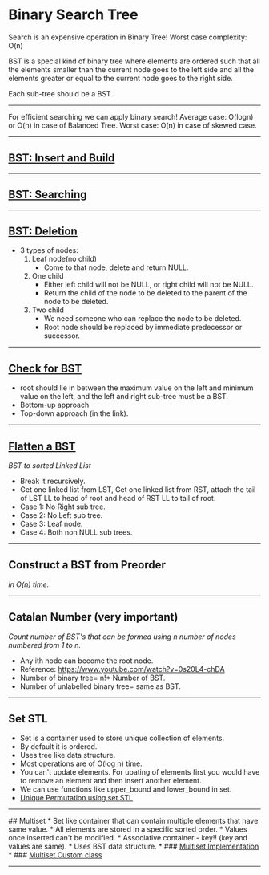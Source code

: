 # Binary Search Tree
Search is an expensive operation in Binary Tree! Worst case complexity: O(n)


BST is a special kind of binary tree where elements are ordered such that all the elements smaller than the current node goes to the left side and all the elements greater or equal to the current node goes to the right side.

Each sub-tree should be a BST.
<hr/>

For efficient searching we can apply binary search! 
Average case: O(logn) or O(h) in case of Balanced Tree.
Worst case: O(n) in case of skewed case.
<hr/>

## <a href="https://github.com/sanya2508/Binary-Search-Tree/blob/master/BSTinsertAndBuild.cpp">BST: Insert and Build</a>

<hr/>

## <a href="https://github.com/sanya2508/Binary-Search-Tree/blob/master/BSTsearch.cpp">BST: Searching</a>

<hr/>

## <a href="https://github.com/sanya2508/Binary-Search-Tree/blob/master/BSTdeletion.cpp">BST: Deletion</a>
 * 3 types of nodes:
   1. Leaf node(no child)
      * Come to that node, delete and return NULL.
   2. One child
      * Either left child will not be NULL, or right child will not be NULL.
      * Return the child of the node to be deleted to the parent of the node to be deleted.
   3. Two child
      * We need someone who can replace the node to be deleted.
      * Root node should be replaced by immediate predecessor or successor.
     
<hr/> 

## <a href="https://github.com/sanya2508/Binary-Search-Tree/blob/master/checkForBST.cpp">Check for BST</a>
 * root should lie in between the maximum value on the left and minimum value on the left, and the left and right sub-tree must be a BST.
 * Bottom-up approach
 * Top-down approach (in the link).

<hr/>

## <a href="https://github.com/sanya2508/Binary-Search-Tree/blob/master/BSTtoSortedLinkedList.cpp">Flatten a BST</a>
*BST to sorted Linked List*
 * Break it recursively.
 * Get one linked list from LST, Get one linked list from RST, attach the tail of LST LL to head of root and head of RST LL to tail of root.
 * Case 1: No Right sub tree.
 * Case 2: No Left sub tree.
 * Case 3: Leaf node.
 * Case 4: Both non NULL sub trees.

<hr/>

## Construct a BST from Preorder
*in O(n) time.*

<hr/>

## Catalan Number (very important)
*Count number of BST's that can be formed using n number of nodes numbered from 1 to n.*
* Any ith node can become the root node.
* Reference: https://www.youtube.com/watch?v=0s20L4-chDA
* Number of binary tree= n!* Number of BST.
* Number of unlabelled binary tree= same as BST.

<hr/>

## Set STL
 * Set is a container used to store unique collection of elements.
 * By default it is ordered.
 * Uses tree like data structure.
 * Most operations are of O(log n) time.
 * You can't update elements. For upating of elements first you would have to remove an element and then insert another element.
 * We can use functions like upper_bound and lower_bound in set.
 * <a href="https://github.com/sanya2508/Binary-Search-Tree/blob/master/Unique%20permutation%20using%20set%20stl.cpp">Unique Permutation using set STL</a>

<hr/>
## Multiset
 * Set like container that can contain multiple elements that have same value.
 * All elements are stored in a specific sorted order.
 * Values once inserted can't be modified.
 * Associative container - key!! (key and values are same).
 * Uses BST data structure.
 * ### <a href="https://github.com/sanya2508/Binary-Search-Tree/blob/master/Multi%20set%20stl.cpp">Multiset Implementation </a>
 * ### <a href="https://github.com/sanya2508/Binary-Search-Tree/blob/master/Multiset%20for%20custom%20class.cpp"> Multiset Custom class</a>

 <hr/>



